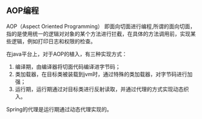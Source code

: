 ## AOP编程

AOP（Aspect Oriented Programming） 即面向切面进行编程,所谓的面向切面，指的是使用统一的逻辑对对象的某个方法进行拦截，在具体的方法调用前，实现某些逻辑，例如打印日志和权限的检查。

在java平台上，对于AOP的植入，有三种实现方式：
1. 编译期，由编译器将切面代码编译进字节码；
2. 类加载器，在目标类被装载到jvm时，通过特殊的类加载器，对字节码进行加强；
3. 运行期，运行期通过对目标类进行反射读取，并通过代理的方式实现动态织入。

Spring的代理是运行期通过动态代理实现的。